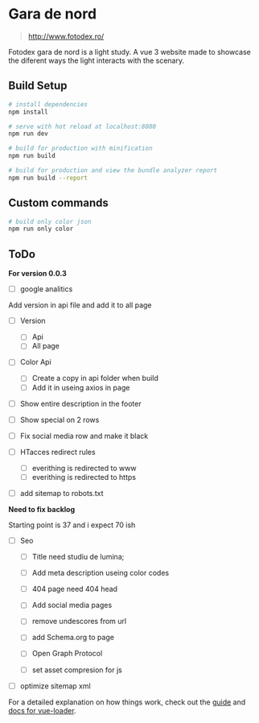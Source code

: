 # Gara de nord

> http://www.fotodex.ro/

Fotodex gara de nord is a light study. A vue 3 website made to showcase the diferent ways the light interacts with the scenary.



## Build Setup

``` bash
# install dependencies
npm install

# serve with hot reload at localhost:8080
npm run dev

# build for production with minification
npm run build

# build for production and view the bundle analyzer report
npm run build --report
```

## Custom commands

``` bash
# build only color json
npm run only color
```

## ToDo

**For version 0.0.3**

- [ ] google analitics

Add version in api file and add it to all page
- [ ] Version 
    - [ ] Api
    - [ ] All page

- [ ] Color Api 
    - [ ] Create a copy in api folder when build
    - [ ] Add it in useing axios in page

- [ ] Show entire description in the footer
- [ ] Show special on 2 rows
- [ ] Fix social media row and make it black


- [ ] HTacces redirect rules
    - [ ] everithing is redirected to www 
    - [ ] everithing is redirected to https 

- [ ] add sitemap to robots.txt 


**Need to fix backlog**

Starting point is 37 and i expect 70 ish
- [ ] Seo
    - [ ] Title need studiu de lumina;
    - [ ] Add meta description useing color codes

    - [ ] 404 page need 404 head

    - [ ] Add social media pages
    
    - [ ] remove undescores from url

    - [ ] add Schema.org to page

    - [ ] Open Graph Protocol

    - [ ] set asset compresion for js
    
- [ ] optimize sitemap xml    

For a detailed explanation on how things work, check out the [guide](http://vuejs-templates.github.io/webpack/) and [docs for vue-loader](http://vuejs.github.io/vue-loader).
